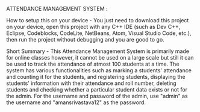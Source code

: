 ATTENDANCE MANAGEMENT SYSTEM :

How to setup this on your device -
You just need to download this project on your device, open this project with any C++ IDE (such as Dev C++, Eclipse, Codeblocks, CodeLite, NetBeans, Atom, Visual Studio Code, etc.), then run the project without debugging and you are good to go.

Short Summary -
This Attendance Management System is primarily made for online classes however, it cannot be used on a large scale but still it can be used to track the attendance of atmost 100 students at a time. The system has various functionalities such as marking a students' attendance and counting it for the students, and registering students, displaying the students' information with their attendance and roll number, deleting students and checking whether a particular student data exists or not for the admin. For the username and password of the admin, use "admin" as the username and "amansrivastava12" as the password.

